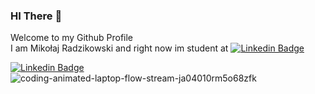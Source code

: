 ### HI There 👋<br>
Welcome to my Github Profile<br>
I am Mikołaj Radzikowski and right now im student at
[![Linkedin Badge](https://img.shields.io/badge/UR-blue)](https://www.ur.edu.pl/pl/)

[![Linkedin Badge](https://img.shields.io/badge/-LinkedIn-0e76a8?style=flat-square&logo=Linkedin&logoColor=white)](https://www.linkedin.com/in/mikołaj-radzikk-461841244/)
<br>
![coding-animated-laptop-flow-stream-ja04010rm5o68zfk](https://github.com/jarekmadczak/jarekmadczak/assets/82841077/ef1afa3a-2469-4079-9ac9-c0c441359ef2)
